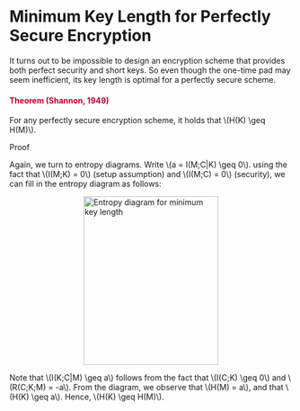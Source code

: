 # Minimum Key Length for Perfectly Secure Encryption

<p>It turns out to be impossible to design an encryption scheme that provides both perfect security and short keys. So even though the one-time pad may seem inefficient, its key length is optimal for a perfectly secure scheme.</p>
<div class="content-box pad-box-mini border border-trbl border-round">
<h4 style="color: #bc0031;"><strong>Theorem (Shannon, 1949)</strong></h4>
For any perfectly secure encryption scheme, it holds that \(H(K) \geq H(M)\).
<p><span class="element_toggler" role="button" aria-controls="group1" aria-label="Toggler" aria-expanded="false"><span class="Button">Proof</span></span></p>
<div id="group1" style="">
<div class="content-box">Again, we turn to entropy diagrams. Write \(a = I(M;C|K) \geq 0\). using the fact that \(I(M;K) = 0\) (setup assumption) and \(I(M;C) = 0\) (security), we can fill in the entropy diagram as follows:
<p><img style="display: block; margin-left: auto; margin-right: auto;" src="https://canvas.uva.nl/courses/10933/files/1322434/preview?verifier=pvK6kTnV7So4bPRczTQQG5ZZVZ8FoECatYVmYWWV" alt="Entropy diagram for minimum key length" width="240" height="300" data-api-endpoint="https://canvas.uva.nl/api/v1/courses/10933/files/1322434" data-api-returntype="File"></p>
Note that \(I(K;C|M) \geq a\) follows from the fact that \(I(C;K) \geq 0\) and \(R(C;K;M) = -a\). From the diagram, we observe that \(H(M) = a\), and that \(H(K) \geq a\). Hence, \(H(K) \geq H(M)\).</div>
</div>
</div>